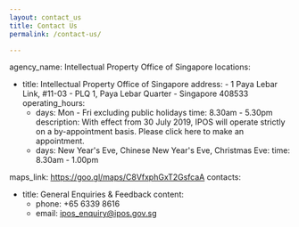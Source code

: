 ```yaml
---
layout: contact_us
title: Contact Us
permalink: /contact-us/

---
```

agency_name: Intellectual Property Office of Singapore
locations:
  - title: Intellectual Property Office of Singapore
    address:
        - 1 Paya Lebar Link, #11-03
        - PLQ 1, Paya Lebar Quarter
        - Singapore 408533 
    operating_hours:
      - days: Mon - Fri excluding public holidays
        time: 8.30am - 5.30pm
        description: With effect from 30 July 2019, IPOS will operate strictly on a by-appointment basis. Please click here to make an appointment.
      - days: New Year's Eve, Chinese New Year's Eve, Christmas Eve:
        time: 8.30am - 1.00pm
  
  maps_link: https://goo.gl/maps/C8VfxphGxT2GsfcaA
contacts:
  - title: General Enquiries & Feedback
    content:
    - phone: +65 6339 8616
    - email: ipos_enquiry@ipos.gov.sg 
    

